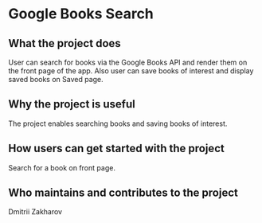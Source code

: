 # Google Books Search

## What the project does
User can search for books via the Google Books API and render them on the front page of the app. Also user can save books of interest and display saved books on Saved page.

## Why the project is useful
The project enables searching books and saving books of interest.

## How users can get started with the project
Search for a book on front page.

## Who maintains and contributes to the project
Dmitrii Zakharov
